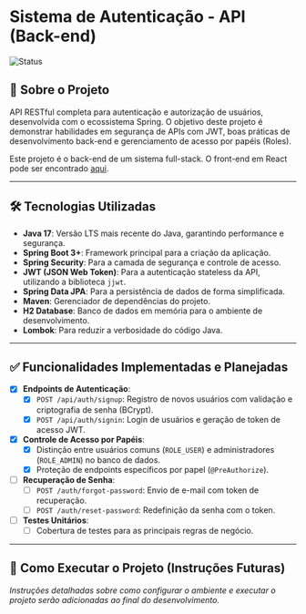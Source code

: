 # Sistema de Autenticação - API (Back-end)

![Status](https://img.shields.io/badge/STATUS-EM%20DESENVOLVIMENTO-yellow)

## 📖 Sobre o Projeto

API RESTful completa para autenticação e autorização de usuários, desenvolvida com o ecossistema Spring. O objetivo deste projeto é demonstrar habilidades em segurança de APIs com JWT, boas práticas de desenvolvimento back-end e gerenciamento de acesso por papéis (Roles).

Este projeto é o back-end de um sistema full-stack. O front-end em React pode ser encontrado [aqui](link-para-seu-futuro-repo-do-front).

---

## 🛠️ Tecnologias Utilizadas

- **Java 17**: Versão LTS mais recente do Java, garantindo performance e segurança.
- **Spring Boot 3+**: Framework principal para a criação da aplicação.
- **Spring Security**: Para a camada de segurança e controle de acesso.
- **JWT (JSON Web Token)**: Para a autenticação stateless da API, utilizando a biblioteca `jjwt`.
- **Spring Data JPA**: Para a persistência de dados de forma simplificada.
- **Maven**: Gerenciador de dependências do projeto.
- **H2 Database**: Banco de dados em memória para o ambiente de desenvolvimento.
- **Lombok**: Para reduzir a verbosidade do código Java.

---

## ✅ Funcionalidades Implementadas e Planejadas

- [x] **Endpoints de Autenticação**:
    - [x] `POST /api/auth/signup`: Registro de novos usuários com validação e criptografia de senha (BCrypt).
    - [x] `POST /api/auth/signin`: Login de usuários e geração de token de acesso JWT.
- [x] **Controle de Acesso por Papéis**:
    - [x] Distinção entre usuários comuns (`ROLE_USER`) e administradores (`ROLE_ADMIN`) no banco de dados.
    - [x] Proteção de endpoints específicos por papel (`@PreAuthorize`).
- [ ] **Recuperação de Senha**:
    - [ ] `POST /auth/forgot-password`: Envio de e-mail com token de recuperação.
    - [ ] `POST /auth/reset-password`: Redefinição da senha com o token.
- [ ] **Testes Unitários**:
    - [ ] Cobertura de testes para as principais regras de negócio.

---

## 🚀 Como Executar o Projeto (Instruções Futuras)

*Instruções detalhadas sobre como configurar o ambiente e executar o projeto serão adicionadas ao final do desenvolvimento.*